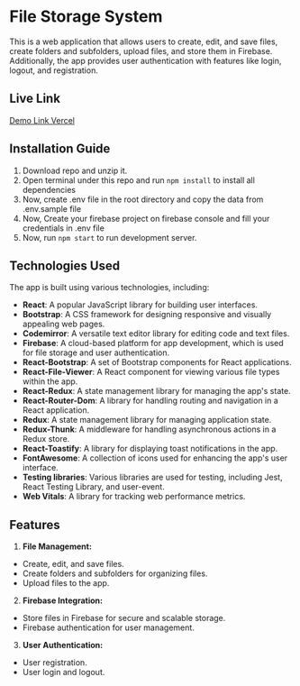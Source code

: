 # File Storage System

This is a web application that allows users to create, edit, and save files, create folders and subfolders, upload files, and store them in Firebase. Additionally, the app provides user authentication with features like login, logout, and registration.


## Live Link

<a href="https://react-firebase-file-management-system.vercel.app/">Demo Link Vercel</a> 


## Installation Guide

1. Download repo and unzip it.
2. Open terminal under this repo and run `npm install` to install all dependencies
3. Now, create .env file in the root directory and copy the data from .env.sample file
4. Now, Create your firebase project on firebase console and fill your credentials in .env file
5. Now, run `npm start` to run development server.


## Technologies Used

The app is built using various technologies, including:

- **React**: A popular JavaScript library for building user interfaces.
- **Bootstrap**: A CSS framework for designing responsive and visually appealing web pages.
- **Codemirror**: A versatile text editor library for editing code and text files.
- **Firebase**: A cloud-based platform for app development, which is used for file storage and user authentication.
- **React-Bootstrap**: A set of Bootstrap components for React applications.
- **React-File-Viewer**: A React component for viewing various file types within the app.
- **React-Redux**: A state management library for managing the app's state.
- **React-Router-Dom**: A library for handling routing and navigation in a React application.
- **Redux**: A state management library for managing application state.
- **Redux-Thunk**: A middleware for handling asynchronous actions in a Redux store.
- **React-Toastify**: A library for displaying toast notifications in the app.
- **FontAwesome**: A collection of icons used for enhancing the app's user interface.
- **Testing libraries**: Various libraries are used for testing, including Jest, React Testing Library, and user-event.
- **Web Vitals**: A library for tracking web performance metrics.


## Features

1. **File Management:**
- Create, edit, and save files.
- Create folders and subfolders for organizing files.
- Upload files to the app.

2. **Firebase Integration:**
- Store files in Firebase for secure and scalable storage.
- Firebase authentication for user management.

3. **User Authentication:**
- User registration.
- User login and logout.
